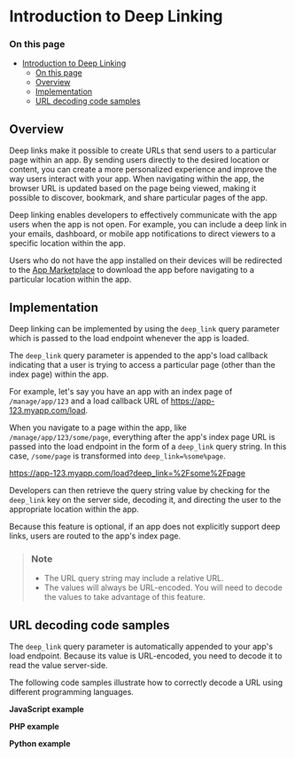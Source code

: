 # Introduction to Deep Linking

<div class="otp" id="no-index">

### On this page

- [Introduction to Deep Linking](#introduction-to-deep-linking)
    - [On this page](#on-this-page)
  - [Overview](#overview)
  - [Implementation](#implementation)
  - [URL decoding code samples](#url-decoding-code-samples)

</div>

## Overview

Deep links make it possible to create URLs that send users to a particular page within an app. By sending users directly to the desired location or content, you can create a more personalized experience and improve the way users interact with your app. When navigating within the app, the browser URL is updated based on the page being viewed, making it possible to discover, bookmark, and share particular pages of the app. 

Deep linking enables developers to effectively communicate with the app users when the app is not open. For example, you can include a deep link in your emails, dashboard, or mobile app notifications to direct viewers to a specific location within the app.

Users who do not have the app installed on their devices will be redirected to the [App Marketplace](https://www.bigcommerce.com/apps/) to download the app before navigating to a particular location within the app.

## Implementation

Deep linking can be implemented by using the `deep_link` query parameter which is passed to the load endpoint whenever the app is loaded. 

The `deep_link` query parameter is appended to the app's load callback indicating that a user is trying to access a particular page (other than the index page) within the app.

For example, let's say you have an app with an index page of `/manage/app/123` and a load callback URL of https://app-123.myapp.com/load.

When you navigate to a page within the app, like `/manage/app/123/some/page`, everything after the app's index page URL is passed into the load endpoint in the form of a `deep_link` query string. In this case, `/some/page` is transformed into `deep_link=%some%page`.

https://app-123.myapp.com/load?deep_link=%2Fsome%2Fpage

Developers can then retrieve the query string value by checking for the `deep_link` key on the server side, decoding it, and directing the user to the appropriate location within the app.

Because this feature is optional, if an app does not explicitly support deep links, users are routed to the app's index page.

<div class="HubBlock--callout">
<div class="CalloutBlock--info">
<div class="HubBlock-content">

> ### Note
> * The URL query string may include a relative URL. 
> * The values will always be URL-encoded. You will need to decode the values to take advantage of this feature.

</div>
</div>
</div>

## URL decoding code samples

The `deep_link` query parameter is automatically appended to your app's load endpoint. Because its value is URL-encoded, you need to decode it to read the value server-side. 

The following code samples illustrate how to correctly decode a URL using different programming languages.

**JavaScript example**

**PHP example**

**Python example**